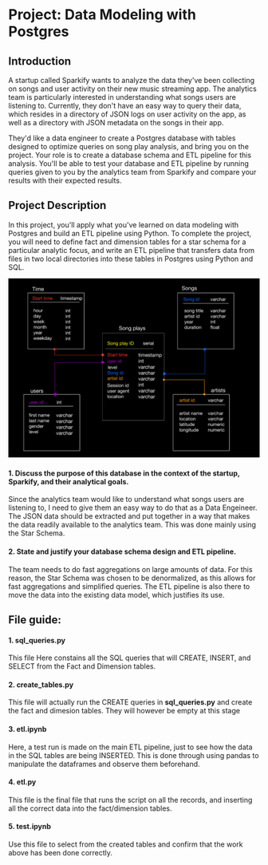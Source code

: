 # Project: Data Modeling with Postgres
## Introduction
A startup called Sparkify wants to analyze the data they've been collecting on songs and user activity on their new music streaming app. The analytics team is particularly interested in understanding what songs users are listening to. Currently, they don't have an easy way to query their data, which resides in a directory of JSON logs on user activity on the app, as well as a directory with JSON metadata on the songs in their app.

They'd like a data engineer to create a Postgres database with tables designed to optimize queries on song play analysis, and bring you on the project. Your role is to create a database schema and ETL pipeline for this analysis. You'll be able to test your database and ETL pipeline by running queries given to you by the analytics team from Sparkify and compare your results with their expected results.

## Project Description
In this project, you'll apply what you've learned on data modeling with Postgres and build an ETL pipeline using Python. To complete the project, you will need to define fact and dimension tables for a star schema for a particular analytic focus, and write an ETL pipeline that transfers data from files in two local directories into these tables in Postgres using Python and SQL.


![Star Schema](star_schema.png)


#### 1. Discuss the purpose of this database in the context of the startup, Sparkify, and their analytical goals.

Since the analytics team would like to understand what songs users are listening to, I need to give them an easy way to do that as a Data Engeineer. The JSON data should be extracted and put together in a way that makes the data readily available to the analytics team. This was done mainly using the Star Schema. 


#### 2. State and justify your database schema design and ETL pipeline.
 
The team needs to do fast aggregations on large amounts of data. For this reason, the Star Schema was chosen to be denormalized, as this allows for fast aggregations and simplified queries. The ETL pipeline is also there to move the data into the existing data model, which justifies its use. 


## File guide: 

#### 1. sql_queries.py 

This file Here constains all the SQL queries that will CREATE, INSERT, and SELECT from the Fact and Dimension tables.

#### 2. create_tables.py

This file will actually run the CREATE queries in **sql_queries.py** and create the fact and dimesion tables. They will however be empty at this stage

#### 3. etl.ipynb 

Here, a test run is made on the main ETL pipeline, just to see how the data in the SQL tables are being INSERTED. This is done through using pandas to manipulate the dataframes and observe them beforehand. 

#### 4. etl.py 

This file is the final file that runs the script on all the records, and inserting all the correct data into the fact/dimension tables. 

#### 5. test.ipynb

Use this file to select from the created tables and confirm that the work above has been done correctly. 
